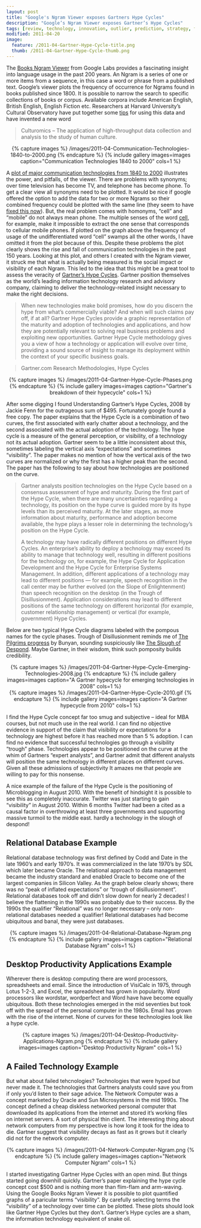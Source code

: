 ```yaml
---
layout: post
title: "Google's Ngram Viewer exposes Gartners Hype Cycles"
description: "Google’s Ngram Viewer exposes Gartner’s Hype Cycles"
tags: [review, technology, innovation, outlier, prediction, strategy, failure]
modified: 2011-04-20
image:
  feature: /2011-04-Gartner-Hype-Cycle-title.png
  thumb: /2011-04-Gartner-Hype-Cycle-thumb.png
---
```

The [Books Ngram Viewer](https://books.google.com/ngrams) from Google Labs provides a fascinating insight into language usage in the past 200 years. An Ngram is a series of one or more items from a sequence, in this case a word or phrase from a published text. Google’s viewer plots the frequency of occurrence for Ngrams found in books published since 1800. It is possible to narrow the search to specific collections of books or corpus. Available corpora include American English, British English, English Fiction etc. Researchers at Harvard University’s Cultural Observatory have put together some [tips](http://www.culturomics.org/Resources/A-users-guide-to-culturomics) for using this data and have invented a new word

> Culturomics – The application of high-throughput data collection and analysis to the study of human culture.

<div align="center">
{% capture images %}
    /images/2011-04-Communication-Technologies-1840-to-2000.png
{% endcapture %}
{% include gallery images=images caption="Communication Technologies 1840 to 2000" cols=1 %}
</div>

A [plot of major communication technologies from 1840 to 2000](https://books.google.com/ngrams/graph?content=telegraph%2Cradio%2Ctelephone%2Cphone%2Ctelevision%2CTV%2CInternet%2CWeb&year_start=1800&year_end=2000&corpus=15&smoothing=2&share=&direct_url=t1%3B%2Ctelegraph%3B%2Cc0%3B.t1%3B%2Cradio%3B%2Cc0%3B.t1%3B%2Ctelephone%3B%2Cc0%3B.t1%3B%2Cphone%3B%2Cc0%3B.t1%3B%2Ctelevision%3B%2Cc0%3B.t1%3B%2CTV%3B%2Cc0%3B.t1%3B%2CInternet%3B%2Cc0%3B.t1%3B%2CWeb%3B%2Cc0) illustrates the power, and pitfalls, of the viewer. There are problems with synonyms; over time television has become TV, and telephone has become phone. To get a clear view all synonyms need to be plotted. It would be nice if google offered the option to add the data for two or more Ngrams so their combined frequency could be plotted with the same line (they seem to have [fixed this now](https://books.google.com/ngrams/graph?content=telegraph%2Cradio%2Ctelephone%2Bphone%2Ctelevision%2BTV%2CInternet%2BWeb%2Ccomputer%2Bpc&year_start=1800&year_end=2000&corpus=15&smoothing=2&share=&direct_url=t1%3B%2Ctelegraph%3B%2Cc0%3B.t1%3B%2Cradio%3B%2Cc0%3B.t1%3B%2C%28telephone%20%2B%20phone%29%3B%2Cc0%3B.t1%3B%2C%28television%20%2B%20TV%29%3B%2Cc0%3B.t1%3B%2C%28Internet%20%2B%20Web%29%3B%2Cc0%3B.t1%3B%2C%28computer%20%2B%20pc%29%3B%2Cc0)). But, the real problem comes with homonyms, “cell” and “mobile” do not always mean phone. The multiple senses of the word [cell](https://en.wikipedia.org/wiki/Cell), for example, make it impossible to extract the one sense that corresponds to cellular mobile phones. If plotted on the graph above the frequency of usage of the undifferentiated word “cell” swamps all the other words, I have omitted it from the plot because of this. Despite these problems the plot clearly shows the rise and fall of communication technologies in the past 150 years.
Looking at this plot, and others I created with the Ngram viewer, it struck me that what is actually being measured is the social impact or visibility of each Ngram. This led to the idea that this might be a great tool to assess the veracity of [Gartner’s Hype Cycles](https://www.gartner.com/technology/research/methodologies/hype-cycle.jsp). Gartner position themselves as the world’s leading information technology research and advisory company, claiming to deliver the technology-related insight necessary to make the right decisions.

>When new technologies make bold promises, how do you discern the hype from what’s commercially viable? And when will such claims pay off, if at all? Gartner Hype Cycles provide a graphic representation of the maturity and adoption of technologies and applications, and how they are potentially relevant to solving real business problems and exploiting new opportunities. Gartner Hype Cycle methodology gives you a view of how a technology or application will evolve over time, providing a sound source of insight to manage its deployment within the context of your specific business goals.

> Gartner.com Research Methodologies, Hype Cycles

<div align="center">
{% capture images %}
    /images/2011-04-Gartner-Hype-Cycle-Phases.png
{% endcapture %}
{% include gallery images=images caption="Gartner's breakdown of their hypecycle" cols=1 %}
</div>

After some digging I found Understanding Gartner’s Hype Cycles, 2008 by Jackie Fenn for the outrageous sum of $495. Fortunately google found a free copy. The paper explains that the Hype Cycle is a combination of two curves, the first associated with early chatter about a technology, and the second associated with the actual adoption of the technology. The hype cycle is a measure of the general perception, or visibility, of a technology not its actual adoption. Gartner seem to be a little inconsistent about this, sometimes labeling the vertical axis “expectations” and sometimes “visibility”. The paper makes no mention of how the vertical axis of the two curves are normalized or why the first has a higher peak than the second.
The paper has the following to say about how technologies are positioned on the curve.

> Gartner analysts position technologies on the Hype Cycle based on a consensus assessment of hype and maturity. During the first part of the Hype Cycle, when there are many uncertainties regarding a technology, its position on the hype curve is guided more by its hype levels than its perceived maturity. At the later stages, as more information about maturity, performance and adoption become available, the hype plays a lesser role in determining the technology’s position on the Hype Cycle.
> 
> A technology may have radically different positions on different Hype Cycles. An enterprise’s ability to deploy a technology may exceed its ability to manage that technology well, resulting in different positions for the technology on, for example, the Hype Cycle for Application Development and the Hype Cycle for Enterprise Systems Management. In addition, different applications of a technology may lead to different positions — for example, speech recognition in the call center may be further evolved (on the Slope of Enlightenment) than speech recognition on the desktop (in the Trough of Disillusionment). Application considerations may lead to different positions of the same technology on different horizontal (for example, customer relationship management) or vertical (for example, government) Hype Cycles.

Below are two typical Hype Cycle diagrams labeled with the pompous names for the cycle phases. Trough of Disillusionment reminds me of [The Pilgrims progress](https://en.wikipedia.org/wiki/The_Pilgrim%27s_Progress) by Bunyan, sounding suspiciously like [The Slough of Despond](https://en.wikipedia.org/wiki/Slough_of_Despond). Maybe Gartner, in their wisdom, think such pomposity builds credibility.

<div align="center">
{% capture images %}
    /images/2011-04-Gartner-Hype-Cycle-Emerging-Technologies-2008.jpg
{% endcapture %}
{% include gallery images=images caption="A Gartner hypecycle for emerging technologies in 2008" cols=1 %}
</div>

<div align="center">
{% capture images %}
    /images/2011-04-Gartner-Hype-Cycle-2010.gif
{% endcapture %}
{% include gallery images=images caption="A Gartner hypecycle from 2010" cols=1 %}
</div>

I find the Hype Cycle concept far too smug and subjective – ideal for MBA courses, but not much use in the real world. I can find no objective evidence in support of the claim that visibility or expectations for a technology are highest before it has reached more than 5 % adoption. I can find no evidence that successful technologies go through a visibility “trough” phase. Technologies appear to be positioned on the curve at the whim of Gartners “expert analysts”, and Gartner admit that different analysts will position the same technology in different places on different curves. Given all these admissions of subjectivity It amazes me that people are willing to pay for this nonsense.

A nice example of the failure of the Hype Cycle is the positioning of Microblogging in August 2010. With the benefit of hindsight it is possible to see this as completely inaccurate. Twitter was just starting to gain “visibility” in August 2010. Within 6 months Twitter had been a cited as a causal factor in overthrowing at least three governments and supporting massive turmoil to the middle east. hardly a technology in the slough of despond!

## Relational Database Example

Relational database technology was first defined by Codd and Date in the late 1960’s and early 1970’s. It was commercialized in the late 1970’s by SDL which later became Oracle. The relational approach to data management became the industry standard and enabled Oracle to become one of the largest companies in Silicon Valley. As the graph below clearly shows; there was no “peak of inflated expectations” or “trough of disillusionment”. Relational databases took off and didn’t slow down for nearly 2 decades! I believe the flattening in the 1990s was probably due to their success. By the 1990s the qualifier “Relational” was no longer necessary – only non-relational databases needed a qualifier! Relational databases had become ubiquitous and banal, they were just databases.

<div align="center">
{% capture images %}
    /images/2011-04-Relational-Database-Ngram.png
{% endcapture %}
{% include gallery images=images caption="Relational Database Ngram" cols=1 %}
</div>

## Desktop Productivity Applications Example

Wherever there is desktop computing there are word processors, spreadsheets and email. Since the introduction of VisiCalc in 1975, through Lotus 1-2-3, and Excel, the spreadsheet has grown in popularity. Word processors like wordstar, wordperfect and Word have have become equally ubiquitous. Both these technologies emerged in the mid seventies but took off with the spread of the personal computer in the 1980s. Email has grown with the rise of the internet. None of curves for these technologies look like a hype cycle.

<div align="center">
{% capture images %}
    /images/2011-04-Desktop-Productivity-Applications-Ngram.png
{% endcapture %}
{% include gallery images=images caption="Desktop Productivity Ngram" cols=1 %}
</div>

## A Failed Technology Example

But what about failed tehcnologies? Technologies that were hyped but never made it. The technologies that Gartners analysts could save you from if only you’d listen to their sage advice. The Network Computer was a concept marketed by Oracle and Sun Microsystems in the mid 1990s. The concept defined a cheap diskless networked personal computer that downloaded its applications from the internet and stored it’s working files on internet servers. A sort of physical thin client. The interesting thing about network computers from my perspective is how long it took for the idea to die. Gartner suggest that visibility decays as fast as it grows but it clearly did not for the network computer.

<div align="center">
{% capture images %}
    /images/2011-04-Network-Computer-Ngram.png
{% endcapture %}
{% include gallery images=images caption="Network Computer Ngram" cols=1 %}
</div>

I started investigating Gartner Hype Cycles with an open mind. But things started going downhill quickly. Gartner’s paper explaining the hype cycle concept cost $500 and is nothing more than flim-flam and arm-waving. Using the Google Books Ngram Viewer it is possible to plot quantified graphs of a paricular terms “visibility”. By carefully selecting terms the “visibility” of a technology over time can be plotted. These plots should look like Gartner Hype Cycles but they don’t. Gartner’s Hype cycles are a sham, the information technology equivalent of snake oil.
